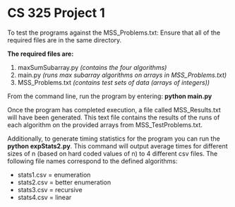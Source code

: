 CS 325 Project 1
================
To test the programs against the MSS_Problems.txt: Ensure that all of the required files are in the same directory. 

**The required files are:**

1. maxSumSubarray.py *(contains the four algorithms)*
2. main.py *(runs max subarray algorithms on arrays in MSS_Problems.txt)* 
3. MSS_Problems.txt *(contains test sets of data (arrays of integers))*
  
From the command line, run the program by entering: 
	**python main.py**

Once the program has completed execution, a file called MSS_Results.txt will have been generated. This text file contains the results of the runs of each algorithm on the provided arrays from MSS_TestProblems.txt.

Additionally, to generate timing statistics for the program you can 
run the **python expStats2.py**. This command will output average times 
for different sizes of n (based on hard coded values of n) to 4 
different csv files. The following file names correspond to the defined algorithms:

* stats1.csv = enumeration
* stats2.csv = better enumeration
* stats3.csv = recursive
* stats4.csv = linear
  
